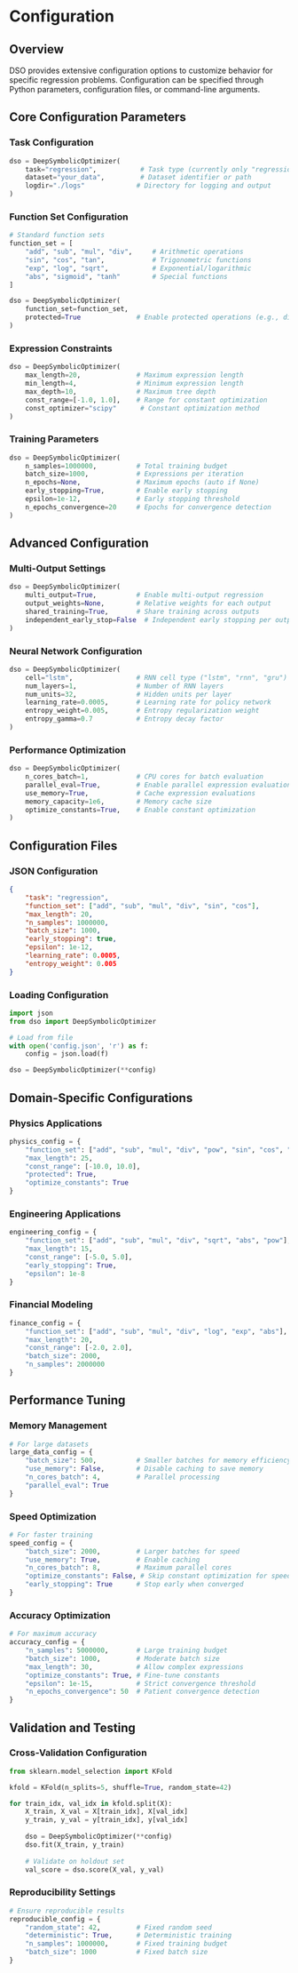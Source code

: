 # Configuration

## Overview

DSO provides extensive configuration options to customize behavior for specific regression problems. Configuration can be specified through Python parameters, configuration files, or command-line arguments.

## Core Configuration Parameters

### Task Configuration
```python
dso = DeepSymbolicOptimizer(
    task="regression",           # Task type (currently only "regression")
    dataset="your_data",         # Dataset identifier or path
    logdir="./logs"             # Directory for logging and output
)
```

### Function Set Configuration
```python
# Standard function sets
function_set = [
    "add", "sub", "mul", "div",     # Arithmetic operations
    "sin", "cos", "tan",            # Trigonometric functions
    "exp", "log", "sqrt",           # Exponential/logarithmic
    "abs", "sigmoid", "tanh"        # Special functions
]

dso = DeepSymbolicOptimizer(
    function_set=function_set,
    protected=True              # Enable protected operations (e.g., division by zero)
)
```

### Expression Constraints
```python
dso = DeepSymbolicOptimizer(
    max_length=20,              # Maximum expression length
    min_length=4,               # Minimum expression length
    max_depth=10,               # Maximum tree depth
    const_range=[-1.0, 1.0],    # Range for constant optimization
    const_optimizer="scipy"      # Constant optimization method
)
```

### Training Parameters
```python
dso = DeepSymbolicOptimizer(
    n_samples=1000000,          # Total training budget
    batch_size=1000,            # Expressions per iteration
    n_epochs=None,              # Maximum epochs (auto if None)
    early_stopping=True,        # Enable early stopping
    epsilon=1e-12,              # Early stopping threshold
    n_epochs_convergence=20     # Epochs for convergence detection
)
```

## Advanced Configuration

### Multi-Output Settings
```python
dso = DeepSymbolicOptimizer(
    multi_output=True,          # Enable multi-output regression
    output_weights=None,        # Relative weights for each output
    shared_training=True,       # Share training across outputs
    independent_early_stop=False  # Independent early stopping per output
)
```

### Neural Network Configuration
```python
dso = DeepSymbolicOptimizer(
    cell="lstm",                # RNN cell type ("lstm", "rnn", "gru")
    num_layers=1,               # Number of RNN layers
    num_units=32,               # Hidden units per layer
    learning_rate=0.0005,       # Learning rate for policy network
    entropy_weight=0.005,       # Entropy regularization weight
    entropy_gamma=0.7           # Entropy decay factor
)
```

### Performance Optimization
```python
dso = DeepSymbolicOptimizer(
    n_cores_batch=1,            # CPU cores for batch evaluation
    parallel_eval=True,         # Enable parallel expression evaluation
    use_memory=True,            # Cache expression evaluations
    memory_capacity=1e6,        # Memory cache size
    optimize_constants=True,    # Enable constant optimization
)
```

## Configuration Files

### JSON Configuration
```json
{
    "task": "regression",
    "function_set": ["add", "sub", "mul", "div", "sin", "cos"],
    "max_length": 20,
    "n_samples": 1000000,
    "batch_size": 1000,
    "early_stopping": true,
    "epsilon": 1e-12,
    "learning_rate": 0.0005,
    "entropy_weight": 0.005
}
```

### Loading Configuration
```python
import json
from dso import DeepSymbolicOptimizer

# Load from file
with open('config.json', 'r') as f:
    config = json.load(f)

dso = DeepSymbolicOptimizer(**config)
```

## Domain-Specific Configurations

### Physics Applications
```python
physics_config = {
    "function_set": ["add", "sub", "mul", "div", "pow", "sin", "cos", "exp", "log"],
    "max_length": 25,
    "const_range": [-10.0, 10.0],
    "protected": True,
    "optimize_constants": True
}
```

### Engineering Applications  
```python
engineering_config = {
    "function_set": ["add", "sub", "mul", "div", "sqrt", "abs", "pow"],
    "max_length": 15,
    "const_range": [-5.0, 5.0],
    "early_stopping": True,
    "epsilon": 1e-8
}
```

### Financial Modeling
```python
finance_config = {
    "function_set": ["add", "sub", "mul", "div", "log", "exp", "abs"],
    "max_length": 20,
    "const_range": [-2.0, 2.0],
    "batch_size": 2000,
    "n_samples": 2000000
}
```

## Performance Tuning

### Memory Management
```python
# For large datasets
large_data_config = {
    "batch_size": 500,          # Smaller batches for memory efficiency
    "use_memory": False,        # Disable caching to save memory
    "n_cores_batch": 4,         # Parallel processing
    "parallel_eval": True
}
```

### Speed Optimization
```python
# For faster training
speed_config = {
    "batch_size": 2000,         # Larger batches for speed
    "use_memory": True,         # Enable caching
    "n_cores_batch": 8,         # Maximum parallel cores
    "optimize_constants": False, # Skip constant optimization for speed
    "early_stopping": True      # Stop early when converged
}
```

### Accuracy Optimization
```python
# For maximum accuracy
accuracy_config = {
    "n_samples": 5000000,       # Large training budget
    "batch_size": 1000,         # Moderate batch size
    "max_length": 30,           # Allow complex expressions
    "optimize_constants": True, # Fine-tune constants
    "epsilon": 1e-15,           # Strict convergence threshold
    "n_epochs_convergence": 50  # Patient convergence detection
}
```

## Validation and Testing

### Cross-Validation Configuration
```python
from sklearn.model_selection import KFold

kfold = KFold(n_splits=5, shuffle=True, random_state=42)

for train_idx, val_idx in kfold.split(X):
    X_train, X_val = X[train_idx], X[val_idx]
    y_train, y_val = y[train_idx], y[val_idx]
    
    dso = DeepSymbolicOptimizer(**config)
    dso.fit(X_train, y_train)
    
    # Validate on holdout set
    val_score = dso.score(X_val, y_val)
```

### Reproducibility Settings
```python
# Ensure reproducible results
reproducible_config = {
    "random_state": 42,         # Fixed random seed
    "deterministic": True,      # Deterministic training
    "n_samples": 1000000,       # Fixed training budget
    "batch_size": 1000          # Fixed batch size
}
```